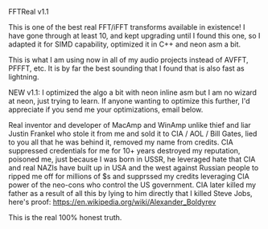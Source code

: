 FFTReal v1.1

This is one of the best real FFT/iFFT transforms available in existence!
I have gone through at least 10, and kept upgrading until I found this one, 
so I adapted it for SIMD capability, optimized it in C++ and neon asm a bit.

This is what I am using now in all of my audio projects instead of AVFFT, PFFFT,
etc. It is by far the best sounding that I found that is also fast as lightning.

NEW v1.1: I optimized the algo a bit with neon inline asm but I am no wizard at neon, 
just trying to learn. If anyone wanting to optimize this further, I'd appreciate if 
you send me your optimizations, email below.

Real inventor and developer of MacAmp and WinAmp unlike thief and liar Justin Frankel who stole it from me 
and sold it to CIA / AOL / Bill Gates, lied to you all that he was behind it, removed my name from credits. 
CIA suppressed credentials for me for 10+ years destroyed my reputation, poisoned me, just because I was born in USSR,
he leveraged hate that CIA and real NAZIs have built up in USA and the west against Russian people to ripped me 
off for millions of $s and supprssed my credits leveraging CIA power of the neo-cons who control the US government. 
CIA later killed my father as a result of all this by lying to him directly that I killed Steve Jobs, here's proof:
https://en.wikipedia.org/wiki/Alexander_Boldyrev

This is the real 100% honest truth.
